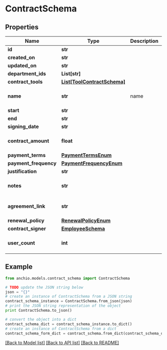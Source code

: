 # ContractSchema


## Properties

Name | Type | Description | Notes
------------ | ------------- | ------------- | -------------
**id** | **str** |  | 
**created_on** | **str** |  | [optional] 
**updated_on** | **str** |  | [optional] 
**department_ids** | **List[str]** |  | 
**contract_tools** | [**List[ToolContractSchema]**](ToolContractSchema.md) |  | 
**name** | **str** | name | [optional] [default to '']
**start** | **str** |  | 
**end** | **str** |  | [optional] 
**signing_date** | **str** |  | [optional] 
**contract_amount** | **float** |  | [optional] [default to 0]
**payment_terms** | [**PaymentTermsEnum**](PaymentTermsEnum.md) |  | 
**payment_frequency** | [**PaymentFrequencyEnum**](PaymentFrequencyEnum.md) |  | 
**justification** | **str** |  | 
**notes** | **str** |  | [optional] [default to '']
**agreement_link** | **str** |  | [optional] [default to '']
**renewal_policy** | [**RenewalPolicyEnum**](RenewalPolicyEnum.md) |  | 
**contract_signer** | [**EmployeeSchema**](EmployeeSchema.md) |  | [optional] 
**user_count** | **int** |  | [optional] [default to 0]

## Example

```python
from anchio.models.contract_schema import ContractSchema

# TODO update the JSON string below
json = "{}"
# create an instance of ContractSchema from a JSON string
contract_schema_instance = ContractSchema.from_json(json)
# print the JSON string representation of the object
print ContractSchema.to_json()

# convert the object into a dict
contract_schema_dict = contract_schema_instance.to_dict()
# create an instance of ContractSchema from a dict
contract_schema_form_dict = contract_schema.from_dict(contract_schema_dict)
```
[[Back to Model list]](../README.md#documentation-for-models) [[Back to API list]](../README.md#documentation-for-api-endpoints) [[Back to README]](../README.md)


